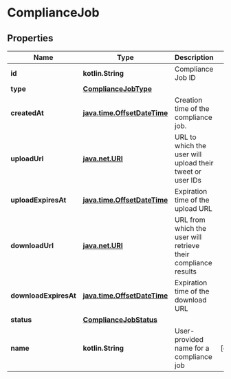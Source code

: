 
# ComplianceJob

## Properties
Name | Type | Description | Notes
------------ | ------------- | ------------- | -------------
**id** | **kotlin.String** | Compliance Job ID | 
**type** | [**ComplianceJobType**](ComplianceJobType.md) |  | 
**createdAt** | [**java.time.OffsetDateTime**](java.time.OffsetDateTime.md) | Creation time of the compliance job. | 
**uploadUrl** | [**java.net.URI**](java.net.URI.md) | URL to which the user will upload their tweet or user IDs | 
**uploadExpiresAt** | [**java.time.OffsetDateTime**](java.time.OffsetDateTime.md) | Expiration time of the upload URL | 
**downloadUrl** | [**java.net.URI**](java.net.URI.md) | URL from which the user will retrieve their compliance results | 
**downloadExpiresAt** | [**java.time.OffsetDateTime**](java.time.OffsetDateTime.md) | Expiration time of the download URL | 
**status** | [**ComplianceJobStatus**](ComplianceJobStatus.md) |  | 
**name** | **kotlin.String** | User-provided name for a compliance job |  [optional]



